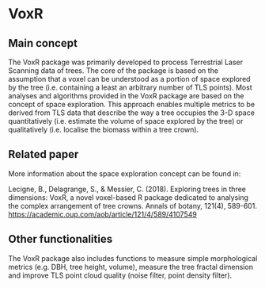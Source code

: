# VoxR
## Main concept
The VoxR package was primarily developed to process Terrestrial Laser Scanning data of trees. The core of the package is based on the assumption that a voxel can be understood as a portion of space explored by the tree (i.e. containing a least an arbitrary number of TLS points). Most analyses and algorithms provided in the VoxR package are based on the concept of space exploration. This approach enables multiple metrics to be derived from TLS data that describe the way a tree occupies the 3-D space quantitatively (i.e. estimate the volume of space explored by the tree) or qualitatively (i.e. localise the biomass within a tree crown).

## Related paper
More information about the space exploration concept can be found in:

Lecigne, B., Delagrange, S., & Messier, C. (2018). Exploring trees in three dimensions: VoxR, a novel voxel-based R package dedicated to analysing the complex arrangement of tree crowns. Annals of botany, 121(4), 589-601.
https://academic.oup.com/aob/article/121/4/589/4107549

## Other functionalities
The VoxR package also includes functions to measure simple morphological metrics (e.g. DBH, tree height, volume), measure the tree fractal dimension and improve TLS point cloud quality (noise filter, point density filter).
